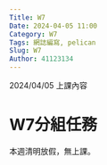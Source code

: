 ```yaml
---
Title: W7
Date: 2024-04-05 11:00
Category: W7
Tags: 網誌編寫, pelican
Slug: W7
Author: 41123134
---
```


2024/04/05 上課內容

<!-- PELICAN_END_SUMMARY -->

# W7分組任務
本週清明放假，無上課。